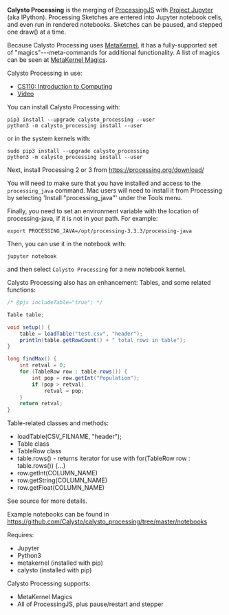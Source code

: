**Calysto Processing** is the merging of [ProcessingJS](http://processingjs.org/) with [Project Jupyter](http://jupyter.org/) (aka IPython). Processing Sketches are entered into Jupyter notebook cells, and even run in rendered notebooks. Sketches can be paused, and stepped one draw() at a time. 

Because Calysto Processing uses [MetaKernel](https://github.com/Calysto/metakernel/blob/master/README.rst), it has a fully-supported set of "magics"---meta-commands for additional functionality. A list of magics can be seen at [MetaKernel Magics](https://github.com/Calysto/metakernel/blob/master/metakernel/magics/README.md).

Calysto Processing in use:

* [CS110: Introduction to Computing](http://jupyter.cs.brynmawr.edu/hub/dblank/public/CS110%20Intro%20to%20Computing/2015/Syllabus.ipynb)
* [Video](https://www.youtube.com/watch?v=V4TzARh-ClY)

You can install Calysto Processing with:

```
pip3 install --upgrade calysto_processing --user
python3 -m calysto_processing install --user
```

or in the system kernels with:

```
sudo pip3 install --upgrade calysto_processing
python3 -m calysto_processing install --user
```

Next, install Processing 2 or 3 from https://processing.org/download/

You will need to make sure that you have installed and access to the `processing_java` command. Mac users will need to install it from Processing by selecting 'Install "processing_java"' under the Tools menu.

Finally, you need to set an environment variable with the location of processing-java, if it is not in your path. For example:

```
export PROCESSING_JAVA=/opt/processing-3.3.3/processing-java
```

Then, you can use it in the notebook with:

```
jupyter notebook
```

and then select `Calysto Processing` for a new notebook kernel.

Calysto Processing also has an enhancement: Tables, and some related functions:

```java
/* @pjs includeTable="true"; */

Table table;

void setup() {
    table = loadTable("test.csv", "header");
    println(table.getRowCount() + " total rows in table"); 
}

long findMax() {
    int retval = 0;
    for (TableRow row : table.rows()) {
        int pop = row.getInt("Population");
        if (pop > retval)
            retval = pop;
    }
    return retval;
}
```

Table-related classes and methods:

* loadTable(CSV_FILNAME, "header");
* Table class
* TableRow class
* table.rows() - returns iterator for use with for(TableRow row : table.rows()) {...}
* row.getInt(COLUMN_NAME)
* row.getString(COLUMN_NAME)
* row.getFloat(COLUMN_NAME)

See source for more details.

Example notebooks can be found in https://github.com/Calysto/calysto_processing/tree/master/notebooks

Requires:

* Jupyter
* Python3
* metakernel (installed with pip)
* calysto (installed with pip)

Calysto Processing supports:

* MetaKernel Magics
* All of ProcessingJS, plus pause/restart and stepper
